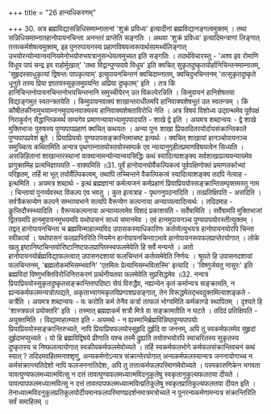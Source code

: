+++
title = "26 हान्यधिकरणम्"

+++
30. अत्र ब्रह्मविद्यासन्निधिसमाम्नातानां 'शुक्रं प्रविध्य' इत्यादीनां ब्रह्मविद्यानङ्गत्वमुक्तम् । तथा सन्निधिसमाम्नातहानोपायनचिन्ता अनन्तरं प्राप्तेति सङ्गतिः । अथवा 'शुक्रं प्रविध्य' इत्यादिमन्त्राणां लिङ्गात् तत्तत्कर्मशेषत्वमुक्तम्, इह पुनरुपायनस्य प्रहाणविषयत्वरूपार्थसामर्थ्यलिङ्गात् उभयोरन्योन्यान्वयनियमेनोभयोरुभयत्रानुसन्धेयत्वमुच्यत इति सङ्गतिः । तदर्थविचारस्तु - 'अश्व इव रोमाणि विधूय पापं चन्द्र इव राहोर्मुखात्' 'तथा विद्वान्पुण्यपापे विधूय' इति क्वचित् सुकृतदुष्कृतयोर्हानिचिन्तनमाम्नातम्, 'सुहृदस्साधुकृत्यां द्विषन्तः पापकृत्याम्' इत्युपायनचिन्तनं क्वचिदाम्नातम्, क्वचिदुभचिन्तनम् 'तत्सुकृतदुष्कृते धूनुते तस्य प्रिया ज्ञातयस्सुकृतमुपयन्ति अप्रिया दुष्कृतम्' इति । तत्र किं हानिचिन्तनोपायनचिन्तनोभयचिन्तनानि समुच्चीयेरन् उत विकल्पेरन्निति । किमुपायनं हानिशेषतया विद्याङ्गमुत स्वतन्त्रतयेति । किमुपायनवाक्यं शाखान्तराधीतमपि हानिवाक्यशेषभूतं उत स्वतन्त्रम् । किं कौषीतकीनामुभयाम्नानमुपायनवाक्यस्य हानिवाक्यशेषताविरोधि नेति । अत्र विषयं विशोध्य उद्ग्रन्थमेव पूर्वपक्षं निराकुर्वन् सैद्धान्तिकमर्थं सम्यगेव प्रमाणन्यायाभ्यामुपपादयति - शाखे द्वे इति । अयमत्र शब्दान्वयः - द्वे शाखे मुक्तिभाजः पुरुषस्य पुण्यपापप्रहाणं क्वचित् कथयतः । अन्या पुनः शाखा प्रियतदितरयोर्दायसंक्रान्तिकाले पुण्यपापप्रवेशं ब्रूते । प्रियाप्रिययोः पुण्यपापसङ्क्रान्तिमाचष्ट इत्यर्थः । क्वचित् शाखायां हानञ्चोपायनञ्च समुच्चित्य कथितमिति अन्यत्र पृथगाम्नातयोस्तयोस्सम्पर्क एव न्यायानुगृहीतप्रमाणविषयत्वेन सिध्यति । असन्निहितानां शाखान्तरस्थानां वाक्यानामन्योन्यान्वयसिद्धिः कथं स्यादित्याशङ्क्य सर्वशाखाप्रत्ययन्यायमेव प्रागुक्तमिह प्रत्यभिज्ञापयति - वाक्यमिति ॥31. पूर्वं हानोपानयोर्वैकल्पिकत्वं पूर्वपक्षिणोक्तं प्रमाणतर्काभ्यां परिहृतम्, तर्हि मा भूत् तयोर्वैल्पिकत्वम्, तथापि तच्चिन्तने वैकल्पिकत्वं स्यादित्याशङ्क्य तदपि नेत्याह - इत्थमिति । अयमत्र शब्दार्थः - इत्थं ब्रह्मज्ञानां कर्मत्यजनं कर्मप्रहाणं प्रियाप्रिययोस्सङ्क्रान्तिसम्पृक्तमस्तु नाम । चिन्तायां पुनर्व्यवस्था विकल्प एव भवतु । कुत इत्यत्राह - पृथगनुपठनादिति । तत्प्रतिक्षिपति - असदिति । सर्वत्रैकरूप्येण कल्पने सम्भाव्यभाने सत्यपि वैरूप्येण कल्पनाया अन्याय्यत्वादित्यर्थः । तदिदमाह - कॢप्तिदौस्स्थ्यादिति । वैरूप्यकल्पनाया अन्याय्यत्वमेव विशदं प्रकाशयति - सर्वेषामिति । सर्वेषामपि मुक्तिभाजां द्वितयमपि हानमुपायनमुभयमपि यथोपासनं साध्यं समानमेव । एवं हानमुपायनञ्च पुण्यपापयोरस्तीत्युक्तम् । तद्वत् हानोपायनचिन्ता च ब्रह्मविन्माहात्म्यविद उपासकस्याधिकारिणः कर्तव्येत्युभयत्र हानोपायनयोरपि चिन्ता स्वीकार्या । यथोपासनं फलप्राप्तिरिति नियमेन हानोपायनचिन्ताऽभावे हानोपायनरूपफलप्राप्तेरयोगात् । लोके खलु इष्टानिष्टचिन्तयोरिष्टानिष्टफलप्राप्तिस्स्वफलमेवेति हि सर्वे मन्यन्ते । अतो हानोपायनयोर्ब्रह्मविद्याफलत्वात् उपासनदशायां फलचिन्तनं कर्तव्यमेवेति निर्णयः । श्रूयते हि उपासनदशायां फलचिन्तनम्, 'ब्रह्मलोकमभिसम्भवानि' 'एतमितः प्रेत्याभिसम्भवितास्मि' इत्यादि । 'विष्णुर्जयतु नासुरः' इति ब्रह्मविदां विष्णुभक्तिविरोधिनिराकरणं प्रार्थनीयतया फलमेवेति सुप्रसिद्धमेव ॥32. नन्वत्र प्रियाप्रिययोस्सुकृतदुष्कृतसङ्क्रान्तिरुपदिष्टा सेयं विरुद्धैव, नह्यन्येन कृतं कर्मान्यत्र सङ्क्रामति, न ह्यन्यकर्मफलमन्यत्रोत्पद्यते, अकृताभ्यागमकृतविप्रणाशप्रसङ्गात्, तेन विरूद्धमेतद्भवदुक्तमित्याशङ्कते - कर्त्रेति । अयमत्र शब्दान्वयः - यः करोति कर्म तेनैव कर्त्रा तत्फलं भोग्यमिति कर्मकाण्डे स्थापितम् । दृश्यते हि 'शास्त्रफलं प्रयोक्तरि' इति । तस्मात् ब्रह्मज्ञकर्म शत्रौ मित्रे वा सङ्क्रामतीति न घटते । तदिदं प्रतिक्षिपति - अयुक्तमिति । विद्यामाहात्म्यत इति - अयमर्थः - न ह्यस्माभिर्ब्रह्मविन्निष्ठपुण्यपापयोः प्रियाप्रिययोस्सङ्क्रान्तिरुच्यते, नापि प्रियाप्रियफलयोस्सुहृदि दुर्हृदि वा जननम्, अपि तु स्वकर्मफलमेव सुहृदां दुर्हृदामप्युच्यते । यो हि ब्रह्मविद्विषये प्रीणाति यश्च तस्मै द्रुह्यति तयोरुभयोरपि स्वाचरितस्य सुकृतस्य दुष्कृतस्य च निष्फलत्वायोगात् स्वकीयकर्मफलमेवोच्यते । तर्हि स्वकर्मफलभोगे कर्मफलसंक्रान्तिवचनं कथं स्यात् ? तदिदमवहितमनाश्शृणु, अन्यकर्मणोऽन्यत्र संक्रान्तेरयोगात् अन्यकर्मफलस्यान्यत्र जननायोगाच्च न कर्मसंक्रान्त्यतिदेशो नापि फलजननातिदेशः, अपि तु तत्तत्कर्मफलपरिमाणमेवोच्यते । परमकारुणिकेन भगवता यावत्पुण्यफलमध्यात्मवित्सु न दत्तं तावत्पुण्यफलमध्यात्मविदनुकूलेषु स्वकृतानुकूल्यफलतया दीयते । यावत्पापफलमध्यात्मवित्सु न दत्तं तावत्पापफलमध्यात्मवित्प्रतिकूलेषु स्वकृतप्रातिकूल्यफलतया दीयत इति । तेनाध्यात्मविदनुकूलप्रतिकूलयोर्दीयमानफलपरिमाणप्रदर्शनमात्रमत्रोच्यते न पुनरन्यकर्मणामन्यत्र संक्रान्तिरिति सर्वं समाहितम् ॥